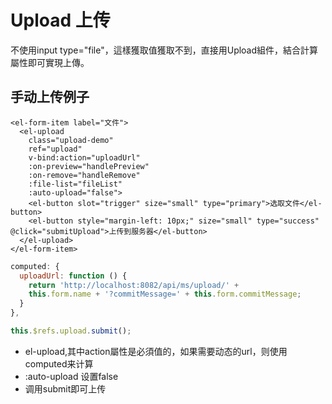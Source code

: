 # Upload 上传

不使用input type="file"，這樣獲取值獲取不到，直接用Upload組件，結合計算屬性即可實現上傳。

## 手动上传例子

```markup
<el-form-item label="文件">
  <el-upload
    class="upload-demo"
    ref="upload"
    v-bind:action="uploadUrl"
    :on-preview="handlePreview"
    :on-remove="handleRemove"
    :file-list="fileList"
    :auto-upload="false">
    <el-button slot="trigger" size="small" type="primary">选取文件</el-button>
    <el-button style="margin-left: 10px;" size="small" type="success" @click="submitUpload">上传到服务器</el-button>
  </el-upload>
</el-form-item>
```

```javascript
computed: {
  uploadUrl: function () {
    return 'http://localhost:8082/api/ms/upload/' + 
    this.form.name + '?commitMessage=' + this.form.commitMessage;
  }
},

this.$refs.upload.submit();
```

* el-upload,其中action屬性是必須值的，如果需要动态的url，则使用computed来计算
* :auto-upload 设置false
* 调用submit即可上传

